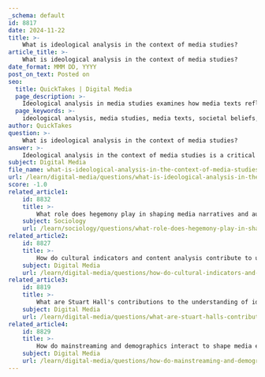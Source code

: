 ```yaml
---
_schema: default
id: 8817
date: 2024-11-22
title: >-
    What is ideological analysis in the context of media studies?
article_title: >-
    What is ideological analysis in the context of media studies?
date_format: MMM DD, YYYY
post_on_text: Posted on
seo:
  title: QuickTakes | Digital Media
  page_description: >-
    Ideological analysis in media studies examines how media texts reflect, reinforce, or challenge societal beliefs and values, focusing on the underlying ideologies and their impact on audience perceptions and social realities.
  page_keywords: >-
    ideological analysis, media studies, media texts, societal beliefs, narratives, critical approach, power dynamics, identity, social issues, representation, stereotypes, Stuart Hall, encoding, decoding, cultural narratives, audience perception
author: QuickTakes
question: >-
    What is ideological analysis in the context of media studies?
answer: >-
    Ideological analysis in the context of media studies is a critical approach that examines how media texts—such as films, television shows, and other forms of media—reflect, reinforce, or challenge societal beliefs and values. This method investigates the underlying ideologies present within these media forms, focusing on how they shape audience perceptions and social realities.\n\nThe analysis typically involves unpacking the beliefs, values, and assumptions that are embedded in media narratives, characters, and themes. By doing so, ideological analysis reveals how media can influence public perception and behavior, particularly regarding power dynamics, identity, and social issues. It highlights the ways in which media representations can either uphold or contest existing societal norms and power structures.\n\nFor instance, ideological analysis may explore how gender, race, and class are represented in media, examining whether these portrayals reinforce stereotypes or challenge dominant ideologies. This approach is rooted in the understanding that media does not merely reflect reality but actively participates in constructing social norms and ideologies.\n\nStuart Hall's contributions to this field are particularly significant, as he emphasized the importance of understanding media as a site of ideological struggle. His work encourages a critical examination of how media texts encode and decode meanings, suggesting that audience interpretation is an active process influenced by cultural and social contexts.\n\nOverall, ideological analysis serves as a vital tool in media studies, enabling scholars to critically assess the role of media in shaping cultural narratives and societal beliefs.
subject: Digital Media
file_name: what-is-ideological-analysis-in-the-context-of-media-studies.md
url: /learn/digital-media/questions/what-is-ideological-analysis-in-the-context-of-media-studies
score: -1.0
related_article1:
    id: 8832
    title: >-
        What role does hegemony play in shaping media narratives and audience beliefs?
    subject: Sociology
    url: /learn/sociology/questions/what-role-does-hegemony-play-in-shaping-media-narratives-and-audience-beliefs
related_article2:
    id: 8827
    title: >-
        How do cultural indicators and content analysis contribute to understanding media effects?
    subject: Digital Media
    url: /learn/digital-media/questions/how-do-cultural-indicators-and-content-analysis-contribute-to-understanding-media-effects
related_article3:
    id: 8819
    title: >-
        What are Stuart Hall's contributions to the understanding of ideology in media?
    subject: Digital Media
    url: /learn/digital-media/questions/what-are-stuart-halls-contributions-to-the-understanding-of-ideology-in-media
related_article4:
    id: 8829
    title: >-
        How do mainstreaming and demographics interact to shape media effects on society?
    subject: Digital Media
    url: /learn/digital-media/questions/how-do-mainstreaming-and-demographics-interact-to-shape-media-effects-on-society
---
```


&nbsp;
